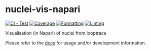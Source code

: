 # nuclei-vis-napari
[![CI - Test](https://github.com/gerlichlab/nuclei-vis-napari/actions/workflows/tests.yaml/badge.svg?branch=main)](https://github.com/gerlichlab/nuclei-vis-napari/actions/workflows/tests.yaml)
[![Coverage](https://codecov.io/github/gerlichlab/nuclei-vis-napari/coverage.svg?branch=main)](https://codecov.io/gh/gerlichlab/nuclei-vis-napari)
[![Formatting](https://github.com/gerlichlab/nuclei-vis-napari/actions/workflows/format.yaml/badge.svg?branch=main)](https://github.com/gerlichlab/nuclei-vis-napari/actions/workflows/format.yaml)
[![Linting](https://github.com/gerlichlab/nuclei-vis-napari/actions/workflows/lint.yaml/badge.svg?branch=main)](https://github.com/gerlichlab/nuclei-vis-napari/actions/workflows/lint.yaml)

Visualisation (in Napari) of nuclei from looptrace

Please refer to the [docs](./docs) for usage and/or development information.

